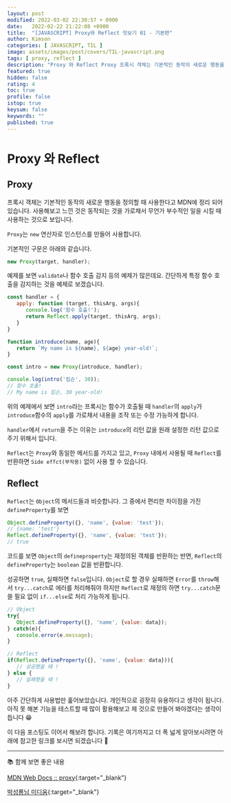 ```yaml
---
layout: post
modified: 2022-03-02 22:30:57 + 0900
date:   2022-02-22 21:22:08 +0900
title:  "[JAVASCRIPT] Proxy와 Reflect 맛보기 01 - 기본편"
author: Kimson
categories: [ JAVASCRIPT, TIL ]
image: assets/images/post/covers/TIL-javascript.png
tags: [ proxy, reflect ]
description: "Proxy 와 Reflect Proxy 프록시 객체는 기본적인 동작의 새로운 행동을 정의할 때 사용한다고 MDN에 정리 되어 있습니다. 사용해보고 느낀 것은 동작되는 것을 가로채서 무언가 부수적인 일을 시킬 때 사용하는 것으로 보입니다."
featured: true
hidden: false
rating: 4
toc: true
profile: false
istop: true
keysum: false
keywords: ""
published: true
---
```


# Proxy 와 Reflect

## Proxy

프록시 객체는 기본적인 동작의 새로운 행동을 정의할 때 사용한다고 MDN에 정리 되어 있습니다. 사용해보고 느낀 것은 동작되는 것을 가로채서 무언가 부수적인 일을 시킬 때 사용하는 것으로 보입니다.

`Proxy`는 `new` 연산자로 인스턴스를 만들어 사용합니다.

기본적인 구문은 아래와 같습니다.

```javascript
new Proxy(target, handler);
```

예제를 보면 `validate`나 함수 호출 감지 등의 예제가 많은데요. 간단하게 특정 함수 호출을 감지하는 것을 예제로 보겠습니다.

```javascript
const handler = {
   apply: function (target, thisArg, args){
      console.log('함수 호출!');
      return Reflect.apply(target, thisArg, args);
   }
}

function introduce(name, age){
   return `My name is ${name}, ${age} year-old!`;
}

const intro = new Proxy(introduce, handler);

console.log(intro('킴슨', 30));
// 함수 호출!
// My name is 킴슨, 30 year-old!
```

위의 예제에서 보면 `intro`라는 프록시는 함수가 호출될 때 `handler`의 `apply`가 `introduce`함수의 `apply`를 가로채서 내용을 조작 또는 수정 가능하게 합니다.

`handler`에서 `return`을 주는 이유는 `introduce`의 리턴 값을 원래 설정한 리턴 값으로 주기 위해서 입니다.

`Reflect`는 `Proxy`와 동일한 메서드를 가지고 있고, `Proxy` 내에서 사용될 때 `Reflect`를 반환하면 `Side effct(부작용)` 없이 사용 할 수 있습니다.

## Reflect

`Reflect`는 `Object`의 메서드들과 비슷합니다. 그 중에서 편리한 차이점을 가진 `defineProperty`를 보면

```javascript
Object.defineProperty({}, 'name', {value: 'test'});
// {name: 'test'}
Reflect.defineProperty({}, 'name', {value: 'test'});
// true
```

코드를 보면 `Object`의 `defineproperty`는 재정의된 객체를 반환하는 반면, `Reflect`의 `defineProperty`는 `boolean` 값을 반환합니다.

성공하면 `true`, 실패하면 `false`입니다. `Object`로 할 경우 실패하면 `Error`를 `throw`해서 `try...catch`로 에러를 처리해줘야 하지만 `Reflect`로 재정의 하면 `try...catch`문 쓸 필요 없이 `if...else`로 처리 가능하게 됩니다.

```javascript
// Object
try{
   Object.defineProperty({}, 'name', {value: data});
} catch(e){
   console.error(e.message);
}

// Reflect
if(Reflect.defineProperty({}, 'name', {value: data})){
   // 성공했을 때 !
} else {
   // 실패했을 때 !
}
```

아주 간단하게 사용법만 훑어보았습니다. 개인적으로 굉장히 유용하다고 생각이 됩니다. 아직 못 해본 기능을 테스트할 때 많이 활용해보고 제 것으로 만들어 봐야겠다는 생각이 듭니다 😁

이 다음 포스팅도 이어서 해보려 합니다. 기록은 여기까지고 더 폭 넓게 알아보시려면 아래에 참고한 링크를 보시면 되겠습니다 👋

-----

📚 함께 보면 좋은 내용

[MDN Web Docs :: proxy](https://developer.mozilla.org/ko/docs/Web/JavaScript/Reference/Global_Objects/Proxy){:target="_blank"}

[박성룡님 미디움](https://pks2974.medium.com/javascript-proxy-%EC%99%80-reflect-%EA%B0%84%EB%8B%A8-%EC%A0%95%EB%A6%AC%ED%95%98%EA%B8%B0-5f1ccaa51b2e){:target="_blank"}